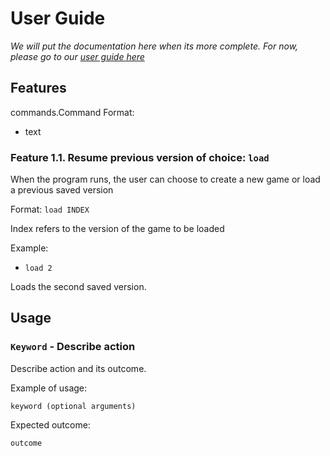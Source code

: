 # User Guide
*We will put the documentation here when its more complete. For now, please go to our [user guide here](https://docs.google.com/document/d/1A5LLKNmbI2uFIMQNCFIRgSmn4wSs3a05lRpn5Q7jw3w/edit#heading=h.2gracqy3d779)*


## Features 
commands.Command Format: 
- text
### Feature 1.1. Resume previous version of choice: `load`


When the program runs, the user can choose to create a new game or load a previous saved version

Format: `load INDEX`

Index refers to the version of the game to be loaded

Example: 
- `load 2`

Loads the second saved version.


## Usage

### `Keyword` - Describe action

Describe action and its outcome.

Example of usage: 

`keyword (optional arguments)`

Expected outcome:


`outcome`
